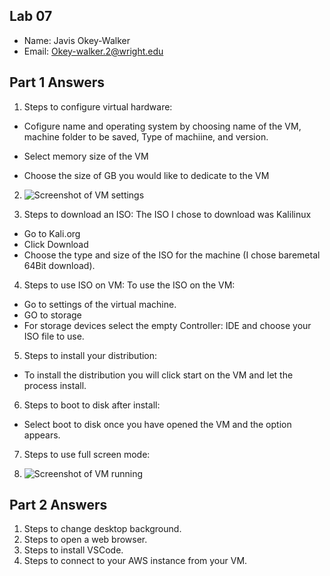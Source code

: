## Lab 07

- Name: Javis Okey-Walker
- Email: Okey-walker.2@wright.edu

## Part 1 Answers

1. Steps to configure virtual hardware:
- Cofigure name and operating system by choosing name of the VM, machine folder to be saved, Type of machiine, and version.

- Select memory size of the VM

- Choose the size of GB you would like to dedicate to the VM


2. ![Screenshot of VM settings](relative_path_to_image_filename_here)

3. Steps to download an ISO:
The ISO I chose to download was Kalilinux
- Go to Kali.org
- Click Download
- Choose the type and size of the ISO for the machine (I chose baremetal 64Bit download).


4. Steps to use ISO on VM:
To use the ISO on the VM:
- Go to settings of the virtual machine.
- GO to storage
- For storage devices select the empty Controller: IDE and choose your ISO file to use.

5. Steps to install your distribution:
- To install the distribution you will click start on the VM and let the process install. 

6. Steps to boot to disk after install:
- Select boot to disk once you have opened the VM and the option appears.

7. Steps to use full screen mode:

8. ![Screenshot of VM running](relative_path_to_image_filename_here)

## Part 2 Answers

1. Steps to change desktop background.
2. Steps to open a web browser.
3. Steps to install VSCode.
4. Steps to connect to your AWS instance from your VM.
